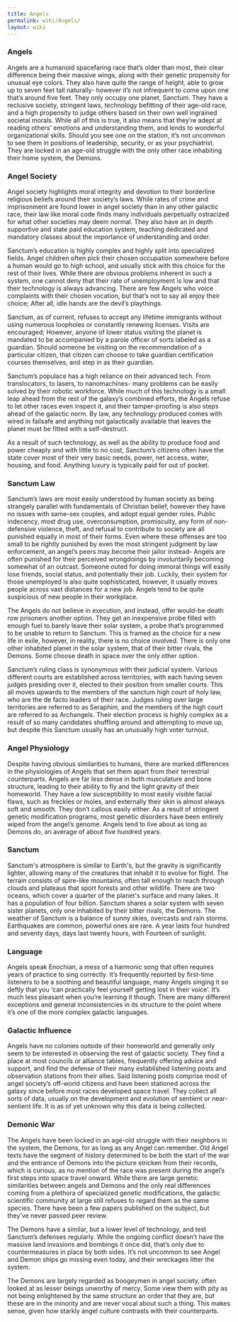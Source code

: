 ```yaml
---
title: Angels
permalink: wiki/Angels/
layout: wiki
---
```


### Angels
Angels are a humanoid spacefaring race that’s older than most, their clear difference being their massive wings, along with their genetic propensity for unusual eye colors.  They also have quite the range of height, able to grow up to seven feet tall naturally- however it’s not infrequent to come upon one that’s around five feet.  They only occupy one planet, Sanctum. They have a reclusive society, stringent laws, technology befitting of their age-old race, and a high propensity to judge others based on their own well ingrained societal morals.  While all of this is true, it also means that they’re adept at reading others’ emotions and understanding them, and lends to wonderful organizational skills.  Should you see one on the station, it’s not uncommon to see them in positions of leadership, security, or as your psychiatrist.   They are locked in an age-old struggle with the only other race inhabiting their home system, the Demons. 

### Angel Society 
 
Angel society highlights moral integrity and devotion to their borderline religious beliefs around their society’s laws.  While rates of crime and imprisonment are found lower in angel society than in any other galactic race, their law like moral code finds many individuals perpetually ostracized for what other societies may deem normal.  They also have an in depth supportive and state paid education system, teaching dedicated and mandatory classes about the importance of understanding and order.  

Sanctum’s education is highly complex and highly split into specialized fields.  Angel children often pick their chosen occupation somewhere before a human would go to high school, and usually stick with this choice for the rest of their lives.  While there are obvious problems inherent in such a system, one cannot deny that their rate of unemployment is low and that their technology is always advancing.  There are few Angels who voice complaints with their chosen vocation, but that’s not to say all enjoy their choice;  After all, idle hands are the devil’s playthings. 

Sanctum, as of current, refuses to accept any lifetime immigrants without using numerous loopholes or constantly renewing licenses.  Visits are encouraged; However, anyone of lower status visiting the planet is mandated to be accompanied by a parole officer of sorts labeled as a guardian.  Should someone be visiting on the recommendation of a particular citizen, that citizen can choose to take guardian certification courses themselves, and step in as their guardian. 

Sanctum’s populace has a high reliance on their advanced tech.  From translocators, to lasers, to nanomachines- many problems can be easily solved by their robotic workforce.  While much of this technology is a small leap ahead from the rest of the galaxy’s combined efforts, the Angels refuse to let other races even inspect it, and their tamper-proofing is also steps ahead of the galactic norm.  By law, any technology produced comes with wired in failsafe and anything not galactically available that leaves the planet must be fitted with a self-destruct.

As a result of such technology, as well as the ability to produce food and power cheaply and with little to no cost, Sanctum’s citizens often have the state cover most of their very basic needs, power, net access, water, housing, and food.  Anything luxury is typically paid for out of pocket.

### Sanctum Law

Sanctum’s laws are most easily understood by human society as being strangely parallel with fundamentals of Christian belief, however they have no issues with same-sex couples, and adopt equal gender roles. Public indecency, most drug use, overconsumption, promiscuity, any form of non-defensive violence, theft, and refusal to contribute to society are all punished equally in most of their forms.  Even where these offenses are too small to be rightly punished by even the most stringent judgment by law enforcement, an angel’s peers may become their jailor instead- Angels are often punished for their perceived wrongdoings by involuntarily becoming somewhat of an outcast.  Someone outed for doing immoral things will easily lose friends, social status, and potentially their job.  Luckily, their system for those unemployed is also quite sophisticated, however, it usually moves people across vast distances for a new job.  Angels tend to be quite suspicious of new people in their workplace.  

The Angels do not believe in execution, and instead, offer would-be death row prisoners another option.  They get an inexpensive probe filled with enough fuel to barely leave their solar system, a probe that’s programmed to be unable to return to Sanctum.  This is framed as the choice for a new life in exile, however, in reality, there is no choice involved.  There is only one other inhabited planet in the solar system, that of their bitter rivals, the Demons.  Some choose death in space over the only other option.

Sanctum’s ruling class is synonymous with their judicial system.  Various different courts are established across territories, with each having seven judges presiding over it, elected to their position from smaller courts.  This all moves upwards to the members of the sanctum high court of holy law, who are the de facto leaders of their race.  Judges ruling over large territories are referred to as Seraphim, and the members of the high court are referred to as Archangels.  Their election process is highly complex as a result of so many candidates shuffling around and attempting to move up, but despite this Sanctum usually has an unusually high voter turnout. 

### Angel Physiology

Despite having obvious similarities to humans, there are marked differences in the physiologies of Angels that set them apart from their terrestrial counterparts.  Angels are far less dense in both musculature and bone structure, leading to their ability to fly and the light gravity of their homeworld.  They have a low susceptibility to most easily visible facial flaws, such as freckles or moles, and externally their skin is almost always soft and smooth.  They don’t callous easily either. As a result of stringent genetic modification programs, most genetic disorders have been entirely wiped from the angel’s genome.   Angels tend to live about as long as Demons do, an average of about five hundred years. 

### Sanctum

Sanctum's atmosphere is similar to Earth's, but the gravity is significantly lighter, allowing many of the creatures that inhabit it to evolve for flight. The terrain consists of spire-like mountains, often tall enough to reach through clouds and plateaus that sport forests and other wildlife. There are two oceans, which cover a quarter of the planet's surface and many lakes. It has a population of four billion.
Sanctum shares a solar system with seven sister planets, only one inhabited by their bitter rivals, the Demons. The weather of Sanctum is a balance of sunny skies, overcasts and rain storms. Earthquakes are common, powerful ones are rare. A year lasts four hundred and seventy days, days last twenty hours, with Fourteen of sunlight.

### Language
Angels speak Enochian, a mess of a harmonic song that often requires years of practice to sing correctly.  It’s frequently reported by first-time listeners to be a soothing and beautiful language, many Angels singing it so deftly that you ‘can practically feel yourself getting lost in their voice’.  It’s much less pleasant when you’re learning it though.  There are many different exceptions and general inconsistencies in its structure to the point where it’s one of the more complex galactic languages.

### Galactic Influence
Angels have no colonies outside of their homeworld and generally only seem to be interested in observing the rest of galactic society.  They find a place at most councils or alliance tables, frequently offering advice and support, and find the defense of their many established listening posts and observation stations from their allies.  Said listening posts comprise most of angel society’s off-world citizens and have been stationed across the galaxy since before most races developed space travel.  They collect all sorts of data, usually on the development and evolution of sentient or near-sentient life.  It is as of yet unknown why this data is being collected. 

### Demonic War
The Angels have been locked in an age-old struggle with their neighbors in the system, the Demons, for as long as any Angel can remember.  Old Angel texts have the segment of history determined to be both the start of the war and the entrance of Demons into the picture stricken from their records, which is curious, as no mention of the race was present during the angel’s first steps into space travel onward.  While there are large genetic similarities between angels and Demons and the only real differences coming from a plethora of specialized genetic modifications, the galactic scientific community at large still refuses to regard them as the same species. There have been a few papers published on the subject, but they’ve never passed peer review. 

The Demons have a similar, but a lower level of technology, and test Sanctum’s defenses regularly.  While the ongoing conflict doesn’t have the massive land invasions and bombings it once did, that’s only due to countermeasures in place by both sides.  It’s not uncommon to see Angel and Demon ships go missing even today, and their wreckages litter the system. 

The Demons are largely regarded as boogeymen in angel society, often looked at as lesser beings unworthy of mercy.  Some view them with pity as not being enlightened by the same structure an order that they are, but these are in the minority and are never vocal about such a thing.  This makes sense, given how starkly angel culture contrasts with their counterparts. 

